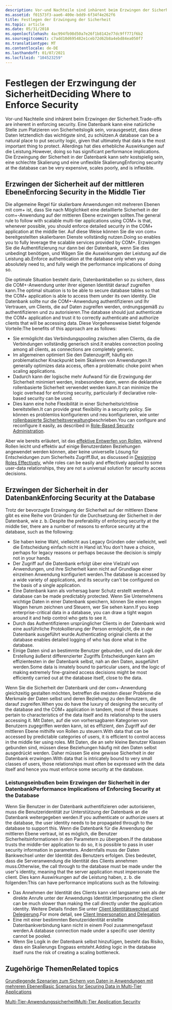 ```yaml
---
description: Vor-und Nachteile sind inhärent beim Erzwingen der Sicherheit.
ms.assetid: f01573f3-aae6-400e-bdd9-6f34f4e262f6
title: Festlegen der Erzwingung der Sicherheit
ms.topic: article
ms.date: 05/31/2018
ms.openlocfilehash: 4ac994fb98d50a7e26f1b8142e77dc9ff771f6b2
ms.sourcegitcommit: c7add10d695482e1ceb72d62b8a4ebd84ea050f7
ms.translationtype: MT
ms.contentlocale: de-DE
ms.lasthandoff: 01/07/2021
ms.locfileid: "104523259"
---
```

# <a name="deciding-where-to-enforce-security"></a><span data-ttu-id="216d2-103">Festlegen der Erzwingung der Sicherheit</span><span class="sxs-lookup"><span data-stu-id="216d2-103">Deciding Where to Enforce Security</span></span>

<span data-ttu-id="216d2-104">Vor-und Nachteile sind inhärent beim Erzwingen der Sicherheit.</span><span class="sxs-lookup"><span data-stu-id="216d2-104">Trade-offs are inherent in enforcing security.</span></span> <span data-ttu-id="216d2-105">Eine Datenbank kann eine natürliche Stelle zum Platzieren von Sicherheitslogik sein, vorausgesetzt, dass diese Daten letztendlich das wichtigste sind, zu schützen.</span><span class="sxs-lookup"><span data-stu-id="216d2-105">A database can be a natural place to put security logic, given that ultimately that data is the most important thing to protect.</span></span> <span data-ttu-id="216d2-106">Allerdings hat dies erhebliche Auswirkungen auf die Leistung.</span><span class="sxs-lookup"><span data-stu-id="216d2-106">However, doing so has significant performance implications.</span></span> <span data-ttu-id="216d2-107">Die Erzwingung der Sicherheit in der Datenbank kann sehr kostspielig sein, eine schlechte Skalierung und eine unflexible Skalierung</span><span class="sxs-lookup"><span data-stu-id="216d2-107">Enforcing security at the database can be very expensive, scales poorly, and is inflexible.</span></span>

## <a name="enforcing-security-in-the-middle-tier"></a><span data-ttu-id="216d2-108">Erzwingen der Sicherheit auf der mittleren Ebene</span><span class="sxs-lookup"><span data-stu-id="216d2-108">Enforcing Security in the Middle Tier</span></span>

<span data-ttu-id="216d2-109">Die allgemeine Regel für skalierbare Anwendungen mit mehreren Ebenen mit com+ ist, dass Sie nach Möglichkeit eine detaillierte Sicherheit in der com+-Anwendung auf der mittleren Ebene erzwingen sollten.</span><span class="sxs-lookup"><span data-stu-id="216d2-109">The general rule to follow with scalable multi-tier applications using COM+ is that, whenever possible, you should enforce detailed security in the COM+ application at the middle tier.</span></span> <span data-ttu-id="216d2-110">Auf diese Weise können Sie die von com+ bereitgestellten skalierbaren Dienste vollständig nutzen.</span><span class="sxs-lookup"><span data-stu-id="216d2-110">Doing so enables you to fully leverage the scalable services provided by COM+.</span></span> <span data-ttu-id="216d2-111">Erzwingen Sie die Authentifizierung nur dann bei der Datenbank, wenn Sie dies unbedingt benötigen, und Wägen Sie die Auswirkungen der Leistung auf die Leistung ab.</span><span class="sxs-lookup"><span data-stu-id="216d2-111">Enforce authentication at the database only when you absolutely need to, and fully weigh the performance implications of doing so.</span></span>

<span data-ttu-id="216d2-112">Die optimale Situation besteht darin, Datenbanktabellen so zu sichern, dass die COM+-Anwendung unter ihrer eigenen Identität darauf zugreifen kann.</span><span class="sxs-lookup"><span data-stu-id="216d2-112">The optimal situation is to be able to secure database tables so that the COM+ application is able to access them under its own identity.</span></span> <span data-ttu-id="216d2-113">Die Datenbank sollte nur die COM+-Anwendung authentifizieren und Ihr Vertrauen, um Clients, die auf Daten zugreifen werden, ordnungsgemäß zu authentifizieren und zu autorisieren.</span><span class="sxs-lookup"><span data-stu-id="216d2-113">The database should just authenticate the COM+ application and trust it to correctly authenticate and authorize clients that will be accessing data.</span></span> <span data-ttu-id="216d2-114">Diese Vorgehensweise bietet folgende Vorteile:</span><span class="sxs-lookup"><span data-stu-id="216d2-114">The benefits of this approach are as follows:</span></span>

-   <span data-ttu-id="216d2-115">Sie ermöglicht das Verbindungspooling zwischen allen Clients, da die Verbindungen vollständig generisch sind.</span><span class="sxs-lookup"><span data-stu-id="216d2-115">It enables connection pooling among all clients, as connections are completely generic.</span></span>
-   <span data-ttu-id="216d2-116">Im allgemeinen optimiert Sie den Datenzugriff, häufig ein problematischer Knackpunkt beim Skalieren von Anwendungen.</span><span class="sxs-lookup"><span data-stu-id="216d2-116">It generally optimizes data access, often a problematic choke point when scaling applications.</span></span>
-   <span data-ttu-id="216d2-117">Dadurch kann der logische mehr Aufwand für die Erzwingung der Sicherheit minimiert werden, insbesondere dann, wenn die deklarative rollenbasierte Sicherheit verwendet werden kann.</span><span class="sxs-lookup"><span data-stu-id="216d2-117">It can minimize the logic overhead for enforcing security, particularly if declarative role-based security can be used.</span></span>
-   <span data-ttu-id="216d2-118">Dies kann eine hohe Flexibilität in einer Sicherheitsrichtlinie bereitstellen.</span><span class="sxs-lookup"><span data-stu-id="216d2-118">It can provide great flexibility in a security policy.</span></span> <span data-ttu-id="216d2-119">Sie können es problemlos konfigurieren und neu konfigurieren, wie unter [rollenbasierte Sicherheitsverwaltung](role-based-security-administration.md)beschrieben.</span><span class="sxs-lookup"><span data-stu-id="216d2-119">You can configure and reconfigure it easily, as described in [Role-Based Security Administration](role-based-security-administration.md).</span></span>

<span data-ttu-id="216d2-120">Aber wie bereits erläutert, ist das [effektive Entwerfen von Rollen](designing-roles-effectively.md), während Rollen leicht und effektiv auf einige Benutzerdaten Beziehungen angewendet werden können, aber keine universelle Lösung für Entscheidungen zum Sicherheits Zugriff.</span><span class="sxs-lookup"><span data-stu-id="216d2-120">But, as discussed in [Designing Roles Effectively](designing-roles-effectively.md), while roles can be easily and effectively applied to some user-data relationships, they are not a universal solution for security access decisions.</span></span>

## <a name="enforcing-security-at-the-database"></a><span data-ttu-id="216d2-121">Erzwingen der Sicherheit in der Datenbank</span><span class="sxs-lookup"><span data-stu-id="216d2-121">Enforcing Security at the Database</span></span>

<span data-ttu-id="216d2-122">Trotz der bevorzugte Erzwingung der Sicherheit auf der mittleren Ebene gibt es eine Reihe von Gründen für die Durchsetzung der Sicherheit in der Datenbank, wie z. b.:</span><span class="sxs-lookup"><span data-stu-id="216d2-122">Despite the preferability of enforcing security at the middle tier, there are a number of reasons to enforce security at the database, such as the following:</span></span>

-   <span data-ttu-id="216d2-123">Sie haben keine Wahl, vielleicht aus Legacy Gründen oder vielleicht, weil die Entscheidung einfach nicht in Hand ist.</span><span class="sxs-lookup"><span data-stu-id="216d2-123">You don't have a choice, perhaps for legacy reasons or perhaps because the decision is simply not in your hands.</span></span>
-   <span data-ttu-id="216d2-124">Der Zugriff auf die Datenbank erfolgt über eine Vielzahl von Anwendungen, und ihre Sicherheit kann nicht auf Grundlage einer einzelnen Anwendung konfiguriert werden.</span><span class="sxs-lookup"><span data-stu-id="216d2-124">The database is accessed by a wide variety of applications, and its security can't be configured on the basis of a single application.</span></span>
-   <span data-ttu-id="216d2-125">Eine Datenbank kann als vorhersag barer Schutz erstellt werden.</span><span class="sxs-lookup"><span data-stu-id="216d2-125">A database can be made predictably protected.</span></span> <span data-ttu-id="216d2-126">Wenn Sie Unternehmens wichtige Daten in einer Datenbank speichern, können Sie einen engen Wagen herum zeichnen und Steuern, wer Sie sehen kann.</span><span class="sxs-lookup"><span data-stu-id="216d2-126">If you keep enterprise-critical data in a database, you can draw a tight wagon around it and help control who gets to see it.</span></span>
-   <span data-ttu-id="216d2-127">Durch das Authentifizieren ursprünglicher Clients in der Datenbank wird eine ausführliche Protokollierung der Person ermöglicht, die in der Datenbank ausgeführt wurde.</span><span class="sxs-lookup"><span data-stu-id="216d2-127">Authenticating original clients at the database enables detailed logging of who has done what in the database.</span></span>
-   <span data-ttu-id="216d2-128">Einige Daten sind an bestimmte Benutzer gebunden, und die Logik der Erstellung äußerst differenzierter Zugriffs Entscheidungen kann am effizientesten in der Datenbank selbst, nah an den Daten, ausgeführt werden.</span><span class="sxs-lookup"><span data-stu-id="216d2-128">Some data is innately bound to particular users, and the logic of making extremely fine-grained access decisions might be most efficiently carried out at the database itself, close to the data.</span></span>

<span data-ttu-id="216d2-129">Wenn Sie die Sicherheit der Datenbank und der com+-Anwendung gleichzeitig gestalten möchten, betreffen die meisten dieser Probleme die Merkmale der Daten selbst und deren Beziehung zu den Benutzern, die darauf zugreifen.</span><span class="sxs-lookup"><span data-stu-id="216d2-129">When you do have the luxury of designing the security of the database and the COM+ application in tandem, most of these issues pertain to characteristics of the data itself and its relationship to the users accessing it.</span></span> <span data-ttu-id="216d2-130">Mit Daten, auf die von vorhersagbaren Kategorien von Benutzern zugegriffen werden kann, ist es effizient, den Zugriff auf der mittleren Ebene mithilfe von Rollen zu steuern.</span><span class="sxs-lookup"><span data-stu-id="216d2-130">With data that can be accessed by predictable categories of users, it is efficient to control access in the middle tier using roles.</span></span> <span data-ttu-id="216d2-131">Mit Daten, die an sehr kleine Benutzer Klassen gebunden sind, müssen diese Beziehungen häufig mit den Daten selbst ausgedrückt werden. Daher müssen Sie eine gewisse Sicherheit in der Datenbank erzwingen.</span><span class="sxs-lookup"><span data-stu-id="216d2-131">With data that is intricately bound to very small classes of users, those relationships must often be expressed with the data itself and hence you must enforce some security at the database.</span></span>

### <a name="performance-implications-of-enforcing-security-at-the-database"></a><span data-ttu-id="216d2-132">Leistungseinbußen beim Erzwingen der Sicherheit in der Datenbank</span><span class="sxs-lookup"><span data-stu-id="216d2-132">Performance Implications of Enforcing Security at the Database</span></span>

<span data-ttu-id="216d2-133">Wenn Sie Benutzer in der Datenbank authentifizieren oder autorisieren, muss die Benutzeridentität zur Unterstützung der Datenbank an die Datenbank weitergegeben werden.</span><span class="sxs-lookup"><span data-stu-id="216d2-133">If you authenticate or authorize users at the database, the user identity needs to be propagated through to the database to support this.</span></span> <span data-ttu-id="216d2-134">Wenn die Datenbank für die Anwendung der mittleren Ebene vertraut, ist es möglich, die Benutzer Sicherheitsinformationen in den Parametern zu übergeben.</span><span class="sxs-lookup"><span data-stu-id="216d2-134">If the database trusts the middle-tier application to do so, it is possible to pass in user security information in parameters.</span></span> <span data-ttu-id="216d2-135">Andernfalls muss der Daten Bankwechsel unter der Identität des Benutzers erfolgen. Dies bedeutet, dass die Serveranwendung die Identität des Clients annehmen muss.</span><span class="sxs-lookup"><span data-stu-id="216d2-135">Otherwise, the call through to the database must be made under the user's identity, meaning that the server application must impersonate the client.</span></span> <span data-ttu-id="216d2-136">Dies kann Auswirkungen auf die Leistung haben, z. b. die folgenden:</span><span class="sxs-lookup"><span data-stu-id="216d2-136">This can have performance implications such as the following:</span></span>

-   <span data-ttu-id="216d2-137">Das Annehmen der Identität des Clients kann viel langsamer sein als der direkte Anrufe unter der Anwendungs Identität.</span><span class="sxs-lookup"><span data-stu-id="216d2-137">Impersonating the client can be much slower than making the call directly under the application identity.</span></span> <span data-ttu-id="216d2-138">Weitere Details finden Sie unter [Client Identitätswechsel und Delegierung](client-impersonation-and-delegation.md).</span><span class="sxs-lookup"><span data-stu-id="216d2-138">For more detail, see [Client Impersonation and Delegation](client-impersonation-and-delegation.md).</span></span>
-   <span data-ttu-id="216d2-139">Eine mit einer bestimmten Benutzeridentität erstellte Datenbankverbindung kann nicht in einem Pool zusammengefasst werden.</span><span class="sxs-lookup"><span data-stu-id="216d2-139">A database connection made under a specific user identity cannot be pooled.</span></span>
-   <span data-ttu-id="216d2-140">Wenn Sie Logik in der Datenbank selbst hinzufügen, besteht das Risiko, dass ein Skalierungs Engpass entsteht.</span><span class="sxs-lookup"><span data-stu-id="216d2-140">Adding logic in the database itself runs the risk of creating a scaling bottleneck.</span></span>

## <a name="related-topics"></a><span data-ttu-id="216d2-141">Zugehörige Themen</span><span class="sxs-lookup"><span data-stu-id="216d2-141">Related topics</span></span>

<dl> <dt>

[<span data-ttu-id="216d2-142">Grundlegende Szenarien zum Sichern von Daten in Anwendungen mit mehreren Ebenen</span><span class="sxs-lookup"><span data-stu-id="216d2-142">Basic Scenarios for Securing Data in Multi-Tier Applications</span></span>](basic-scenarios-for-securing-data-in-multi-tier-applications.md)
</dt> <dt>

[<span data-ttu-id="216d2-143">Multi-Tier-Anwendungssicherheit</span><span class="sxs-lookup"><span data-stu-id="216d2-143">Multi-Tier Application Security</span></span>](multi-tier-application-security.md)
</dt> </dl>

 

 



